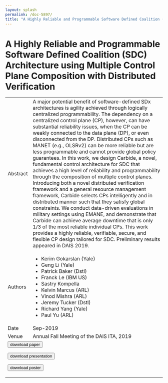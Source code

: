 ```yaml
---
layout: splash
permalink: /doc-5897/
title: "A Highly Reliable and Programmable Software Defined Coalition (SDC) Architecture using Multiple Control Plane Composition with Distributed Verification"
---
```


# A Highly Reliable and Programmable Software Defined Coalition (SDC) Architecture using Multiple Control Plane Composition with Distributed Verification

<table>
    <tbody>
    <tr>
        <td>Abstract</td>
        <td>A major potential benefit of software-defined SDx architectures is agility achieved through logically centralized programmability. The dependency on a centralized control plane (CP), however, can have substantial reliability issues, when the CP can be weakly connected to the data plane (DP), or even disconnected from the DP. Distributed CPs such as MANET (e.g., OLSRv2) can be more reliable but are less programmable and cannot provide global policy guarantees. In this work, we design Carbide, a novel, fundamental control architecture for SDC that achieves a high level of reliability and programmability through the composition of multiple control planes. Introducing both a novel distributed verification framework and a general resource management framework, Carbide selects CPs intelligently and in distributed manner such that they satisfy global constraints. We conduct data-driven evaluations in military settings using EMANE, and demonstrate that Carbide can achieve average downtime that is only 1/3 of the most reliable individual CPs. This work provides a highly reliable, verifiable, secure, and flexible CP design tailored for SDC. Preliminary results appeared in DAIS 2019.</td>
    </tr>
    <tr>
        <td>Authors</td>
        <td>
            <ul>
                <li>Kerim Gokarslan (Yale)</li>
                <li>Geng Li (Yale)</li>
                <li>Patrick Baker (Dstl)</li>
                <li>Franck Le (IBM US)</li>
                <li>Sastry Kompella</li>
                <li>Kelvin Marcus (ARL)</li>
                <li>Vinod Mishra (ARL)</li>
                <li>Jeremy Tucker (Dstl)</li>
                <li>Richard Yang (Yale)</li>
                <li>Paul Yu (ARL)</li>
            </ul>
        </td>
    </tr>
    <tr>
        <td>Date</td>
        <td>Sep-2019</td>
    </tr>
    <tr>
        <td>Venue</td>
        <td>Annual Fall Meeting of the DAIS ITA, 2019</td>
    </tr>
        <tr>
            <td colspan="2">
                <form method="get" action="https://dais-ita.org/sites/default/files/3940.pdf">
                    <button type="submit">download paper</button>
                </form>
                <form method="get" action="https://dais-ita.org/sites/default/files/3940_slides.pdf">
                    <button type="submit">download presentation</button>
                </form>
                <form method="get" action="https://dais-ita.org/sites/default/files/3940_poster.pdf">
                    <button type="submit">download poster</button>
                </form>
            </td>
        </tr>
    </tbody>
</table>
